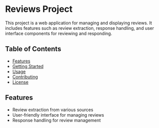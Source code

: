 # Reviews Project

This project is a web application for managing and displaying reviews. It includes features such as review extraction, response handling, and user interface components for reviewing and responding.

## Table of Contents

- [Features](#features)
- [Getting Started](#getting-started)
- [Usage](#usage)
- [Contributing](#contributing)
- [License](#license)

## Features

- Review extraction from various sources
- User-friendly interface for managing reviews
- Response handling for review management
